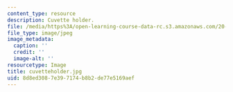 ```yaml
---
content_type: resource
description: Cuvette holder.
file: /media/https%3A/open-learning-course-data-rc.s3.amazonaws.com/20-109-laboratory-fundamentals-in-biological-engineering-fall-2007/8d8ed3087e397174b8b2de77e5169aef_cuvetteholder.jpg
file_type: image/jpeg
image_metadata:
  caption: ''
  credit: ''
  image-alt: ''
resourcetype: Image
title: cuvetteholder.jpg
uid: 8d8ed308-7e39-7174-b8b2-de77e5169aef
---
```

